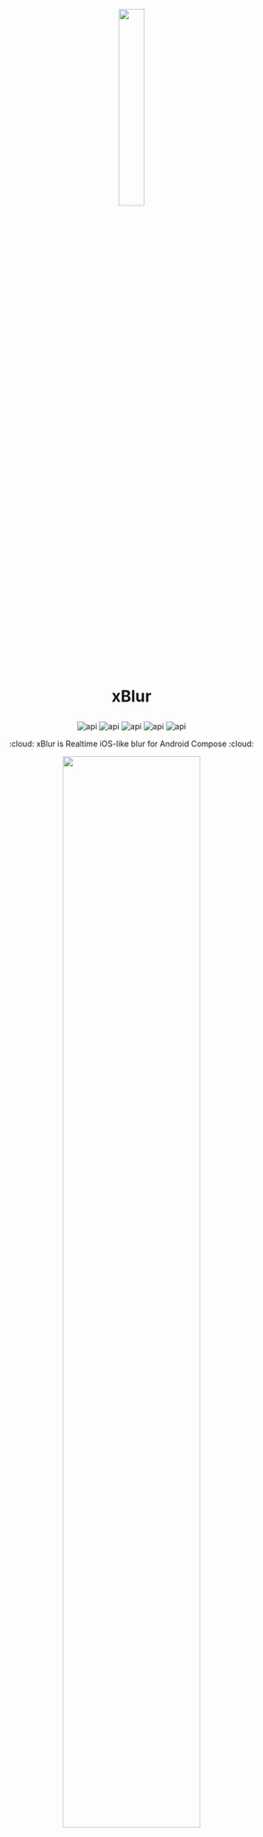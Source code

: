 <p align="center"><img src="https://user-images.githubusercontent.com/51151970/217253011-5fc3c4b8-b427-482d-891f-e77bd36db817.png" width="30%"></img></p>


# <p align="center">xBlur</p>
<p align="center">
<img alt="api" src="https://img.shields.io/badge/API-33%2B-green?logo=android"/>
<img alt="api" src="https://img.shields.io/badge/API-33%2B-green?logo=android"/>
<img alt="api" src="https://img.shields.io/badge/API-33%2B-green?logo=android"/>
<img alt="api" src="https://img.shields.io/badge/API-33%2B-green?logo=android"/>
<img alt="api" src="https://img.shields.io/badge/API-33%2B-green?logo=android"/>
</p>




<p align="center">:cloud: xBlur is Realtime iOS-like blur for Android Compose :cloud:</p>

<p align="center"><img src="https://user-images.githubusercontent.com/51151970/210677532-58654512-5f23-40c3-8b66-ed0fcad869a6.png" width="70%"></img></p>


<br>

## :movie_camera: Look how works
<p align="center"><img src="https://user-images.githubusercontent.com/51151970/210706577-6e88ab9d-9f1c-4593-a338-547a9bfc62b0.png" width="50%"></img></p>
<p align="center"><img src="https://user-images.githubusercontent.com/51151970/210678545-aa9103c1-d3f5-4c7d-a0ee-335fda75d8cb.gif" width="50%"></img></p>


https://user-images.githubusercontent.com/51151970/210694618-5910577f-54fc-40cd-9a82-263653fb8fff.mp4


## :rocket: Using Gradle
In your top-level `build.gradle` file:
```gradle
repositories {
  ...
  mavenCentral()
}
```

In your app `build.gradle` file:
```groovy
dependencies {
    implementation 'com.github.x3rocode:xblur-compose:[latest_version]'
}
```

## :zap: Quik How to Use 

```kotlin
//This will look like IOS!
BlurDialog(
      blurRadius = 250,                       //blur radius
      onDismiss = { openDialog = false },     //dialog ondismiss
      size = IntOffset(280,160),              //dialog size
      shape = RoundedCornerShape(30.dp),      //dialog shape
      backgroundColor = Color.White,          //mixing color with dialog
      backgroundColorAlpha = 0.4f,            //mixing color alpha
      dialogDimAmount = 0.3f,                 //set this if you want dark behind dialog.
      dialogBehindBlurRadius = 100,           //blur behind dialog
      isRealtime = true                       //Realtime capture or not. false = only the first time the dialog is captured when it opens.
 ){
  //Some Contents inside dialog     
 }
```

## :fire: Feature

- backgroundColor : You can mix ANY COLOR you want.
<br>

|backgroundColor|sample|
|:----:|:----:|
|backgroundColor = Color.Transparent|<img src="https://user-images.githubusercontent.com/51151970/210683654-ee51199b-1e9b-482c-a743-335a20a47600.png"/>|
|backgroundColor = Color.White|<img src="https://user-images.githubusercontent.com/51151970/210684137-bf3f8c33-30ba-40a3-b40e-e64c8d5355ff.png"/>|
|backgroundColor = Color.Black|<img src="https://user-images.githubusercontent.com/51151970/210684677-744de40e-bb97-4502-b030-5c3306f76a3a.png"/>|
|backgroundColor = Color.Yellow|<img src="https://user-images.githubusercontent.com/51151970/210684888-3c58770e-0330-4532-b5cb-5e9b495b785b.png"/>|
|backgroundColor = Color.Red|<img src="https://user-images.githubusercontent.com/51151970/210685073-9e91ae87-a373-4664-91dd-a5331f5111f8.png"/>|
<br>

- backgroundColorAlpha : You can set background color ALPHA.
<br>

|backgroundColorAlpha|sample|
|:----:|:----:|
|backgroundColorAlpha = 0.0f|<img src="https://user-images.githubusercontent.com/51151970/210683654-ee51199b-1e9b-482c-a743-335a20a47600.png"/>|
|backgroundColorAlpha = 0.5f|<img src="https://user-images.githubusercontent.com/51151970/210685849-378b4e2b-f2fa-402c-b1bc-dff4706651fa.png"/>|
|backgroundColorAlpha = 1.0f|<img src="https://user-images.githubusercontent.com/51151970/210685954-1dea3c22-36be-429d-814e-2777cfcb7de0.png"/>|
<br>

- dialogDimAmount : set this if you want DARK BEHIND dialog.
<br>

|dialogDimAmount = 0.0f|dialogDimAmount = 0.5f|dialogDimAmount = 0.0f|
|:----:|:----:|:----:|
|<img src="https://user-images.githubusercontent.com/51151970/210686408-75080344-5874-47ec-8ede-a464bb5f90a7.png"  width="70%"/>|<img src="https://user-images.githubusercontent.com/51151970/210686490-2b3c23d7-034f-4652-84e1-4ce6ed6991ef.png"  width="70%"/>|<img src="https://user-images.githubusercontent.com/51151970/210686602-b8d4c2bc-8427-4fc6-93ea-bbb1b0a408bf.png"  width="70%"/>|
<br>

- dialogBehindBlurRadius : BLUR BEHIND dialog
<br>

|dialogBehindBlurRadius = 0|dialogBehindBlurRadius = 100|
|:----:|:----:|
|<img src="https://user-images.githubusercontent.com/51151970/210693537-61d9c90a-0cb0-4121-ada7-179c8fbf360c.png"  width="50%"/>|<img src="https://user-images.githubusercontent.com/51151970/210693471-462c2f8d-1d3a-4cf9-9dad-a06a812a1597.png"  width="50%"/>|

<br>

## :alarm_clock: Todo

- blur toast message
- blur navigation bar
- blur bottom sheet

